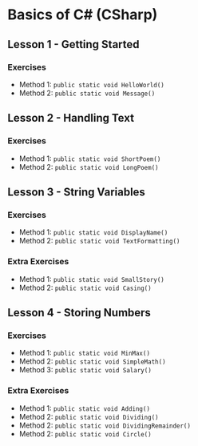 ﻿# Basics of C# (CSharp)

## Lesson 1 - Getting Started

### Exercises 

- Method 1: `public static void HelloWorld()` 
- Method 2: `public static void Message()`





## Lesson 2 - Handling Text

### Exercises 

- Method 1: `public static void ShortPoem()` 
- Method 2: `public static void LongPoem()`





## Lesson 3 - String Variables

### Exercises 

- Method 1: `public static void DisplayName()` 
- Method 2: `public static void TextFormatting()`

### Extra Exercises 
- Method 1: `public static void SmallStory()` 
- Method 2: `public static void Casing()`





## Lesson 4 - Storing Numbers

### Exercises 

- Method 1: `public static void MinMax()` 
- Method 2: `public static void SimpleMath()`
- Method 3: `public static void Salary()`

### Extra Exercises 
- Method 1: `public static void Adding()` 
- Method 2: `public static void Dividing()`
- Method 2: `public static void DividingRemainder()`
- Method 2: `public static void Circle()`



